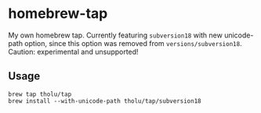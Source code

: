 # homebrew-tap
My own homebrew tap. Currently featuring `subversion18` with new unicode-path option, since this option was removed from `versions/subversion18`. 
Caution: experimental and unsupported!

## Usage
```
brew tap tholu/tap
brew install --with-unicode-path tholu/tap/subversion18
```